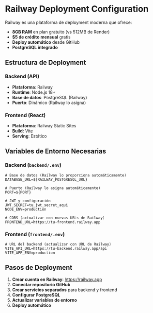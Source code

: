 # Railway Deployment Configuration

Railway es una plataforma de deployment moderna que ofrece:
- **8GB RAM** en plan gratuito (vs 512MB de Render)
- **$5 de crédito mensual** gratis
- **Deploy automático** desde GitHub
- **PostgreSQL integrado**

## Estructura de Deployment

### Backend (API)
- **Plataforma**: Railway
- **Runtime**: Node.js 18+
- **Base de datos**: PostgreSQL (Railway)
- **Puerto**: Dinámico (Railway lo asigna)

### Frontend (React)
- **Plataforma**: Railway Static Sites
- **Build**: Vite
- **Serving**: Estático

## Variables de Entorno Necesarias

### Backend (`backend/.env`)
```env
# Base de datos (Railway lo proporciona automáticamente)
DATABASE_URL=${RAILWAY_POSTGRESQL_URL}

# Puerto (Railway lo asigna automáticamente)
PORT=${PORT}

# JWT y configuración
JWT_SECRET=tu_jwt_secret_aqui
NODE_ENV=production

# CORS (actualizar con nuevas URLs de Railway)
FRONTEND_URL=https://tu-frontend.railway.app
```

### Frontend (`frontend/.env`)
```env
# URL del backend (actualizar con URL de Railway)
VITE_API_URL=https://tu-backend.railway.app/api
VITE_APP_ENV=production
```

## Pasos de Deployment

1. **Crear cuenta en Railway**: https://railway.app
2. **Conectar repositorio GitHub**
3. **Crear servicios separados** para backend y frontend
4. **Configurar PostgreSQL**
5. **Actualizar variables de entorno**
6. **Deploy automático**